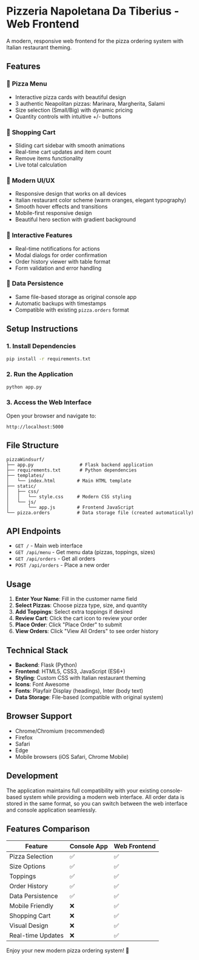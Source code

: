 # Pizzeria Napoletana Da Tiberius - Web Frontend

A modern, responsive web frontend for the pizza ordering system with Italian restaurant theming.

## Features

### 🍕 **Pizza Menu**
- Interactive pizza cards with beautiful design
- 3 authentic Neapolitan pizzas: Marinara, Margherita, Salami
- Size selection (Small/Big) with dynamic pricing
- Quantity controls with intuitive +/- buttons

### 🛒 **Shopping Cart**
- Sliding cart sidebar with smooth animations
- Real-time cart updates and item count
- Remove items functionality
- Live total calculation

### 🎨 **Modern UI/UX**
- Responsive design that works on all devices
- Italian restaurant color scheme (warm oranges, elegant typography)
- Smooth hover effects and transitions
- Mobile-first responsive design
- Beautiful hero section with gradient background

### 📱 **Interactive Features**
- Real-time notifications for actions
- Modal dialogs for order confirmation
- Order history viewer with table format
- Form validation and error handling

### 💾 **Data Persistence**
- Same file-based storage as original console app
- Automatic backups with timestamps
- Compatible with existing `pizza.orders` format

## Setup Instructions

### 1. Install Dependencies
```bash
pip install -r requirements.txt
```

### 2. Run the Application
```bash
python app.py
```

### 3. Access the Web Interface
Open your browser and navigate to:
```
http://localhost:5000
```

## File Structure

```
pizzaWindsurf/
├── app.py                 # Flask backend application
├── requirements.txt       # Python dependencies
├── templates/
│   └── index.html        # Main HTML template
├── static/
│   ├── css/
│   │   └── style.css     # Modern CSS styling
│   └── js/
│       └── app.js        # Frontend JavaScript
└── pizza.orders          # Data storage file (created automatically)
```

## API Endpoints

- `GET /` - Main web interface
- `GET /api/menu` - Get menu data (pizzas, toppings, sizes)
- `GET /api/orders` - Get all orders
- `POST /api/orders` - Place a new order

## Usage

1. **Enter Your Name**: Fill in the customer name field
2. **Select Pizzas**: Choose pizza type, size, and quantity
3. **Add Toppings**: Select extra toppings if desired
4. **Review Cart**: Click the cart icon to review your order
5. **Place Order**: Click "Place Order" to submit
6. **View Orders**: Click "View All Orders" to see order history

## Technical Stack

- **Backend**: Flask (Python)
- **Frontend**: HTML5, CSS3, JavaScript (ES6+)
- **Styling**: Custom CSS with Italian restaurant theming
- **Icons**: Font Awesome
- **Fonts**: Playfair Display (headings), Inter (body text)
- **Data Storage**: File-based (compatible with original system)

## Browser Support

- Chrome/Chromium (recommended)
- Firefox
- Safari
- Edge
- Mobile browsers (iOS Safari, Chrome Mobile)

## Development

The application maintains full compatibility with your existing console-based system while providing a modern web interface. All order data is stored in the same format, so you can switch between the web interface and console application seamlessly.

## Features Comparison

| Feature | Console App | Web Frontend |
|---------|-------------|--------------|
| Pizza Selection | ✅ | ✅ |
| Size Options | ✅ | ✅ |
| Toppings | ✅ | ✅ |
| Order History | ✅ | ✅ |
| Data Persistence | ✅ | ✅ |
| Mobile Friendly | ❌ | ✅ |
| Shopping Cart | ❌ | ✅ |
| Visual Design | ❌ | ✅ |
| Real-time Updates | ❌ | ✅ |

Enjoy your new modern pizza ordering system! 🍕
